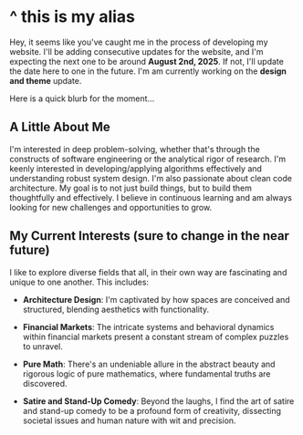 # ^ this is my alias

Hey, it seems like you've caught me in the process of developing my website. I'll be adding consecutive updates for the website, and I'm expecting the next one to be around **August 2nd, 2025**. If not, I'll update the date here to one in the future. I'm am currently working on the **design and theme** update.

Here is a quick blurb for the moment...

## A Little About Me
I'm interested in deep problem-solving, whether that's through the constructs of software engineering or the analytical rigor of research. I'm keenly interested in developing/applying algorithms effectively and understanding robust system design. I'm also passionate about clean code architecture. My goal is to not just build things, but to build them thoughtfully and effectively.
I believe in continuous learning and am always looking for new challenges and opportunities to grow.

## My Current Interests (sure to change in the near future)
I like to explore diverse fields that all, in their own way are fascinating and unique to one another. This includes:

- **Architecture Design**: I'm captivated by how spaces are conceived and structured, blending aesthetics with functionality.

- **Financial Markets**: The intricate systems and behavioral dynamics within financial markets present a constant stream of complex puzzles to unravel.

- **Pure Math**: There's an undeniable allure in the abstract beauty and rigorous logic of pure mathematics, where fundamental truths are discovered.

- **Satire and Stand-Up Comedy**: Beyond the laughs, I find the art of satire and stand-up comedy to be a profound form of creativity, dissecting societal issues and human nature with wit and precision.